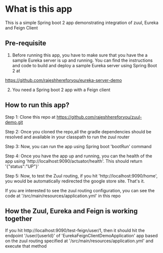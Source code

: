 # What is this app
This is a simple Spring boot 2 app demonstrating integration of zuul, Eureka and Feign Client

## Pre-requisite

1. Before running this app, you have to make sure that you have the a sample Eureka server is up and running. 
You can find the instructions and code to build and deploy a sample Eureka server using Spring Boot 2 at 

https://github.com/rajeshhereforyou/eureka-server-demo 

2. You need a Spring boot 2 app with a Feign client 

## How to run this app?

Step 1: Clone this repo at  https://github.com/rajeshhereforyou/zuul-demo.git

Step 2: Once you cloned the repo,all the gradle dependencies should be resolved and available in your classpath to run the zuul router

Step 3: Now, you can run the app using Spring boot 'bootRun' command

Step 4: Once you have the app up and running, you can the health of the app using 'http://localhost:9090/actuator/health'. This should return '{"status":"UP"}'

Step 5: Now, to test the Zuul routing, if you hit 'http://localhost:9090/home', you would be automatically redirected the google store site. That's it.


If you are interested to see the zuul routing configuration, you can see the code at '/src/main/resources/application.yml' in this repo

## How the Zuul, Eureka and Feign is working together

If you hit http://localhost:9090/test-feign/user/1, then it should hit the endpoint '/user/{userId}' of 'EurekaFeignClientDemoApplication' app based on the zuul routing specified at '/src/main/resources/application.yml' and execute that method

